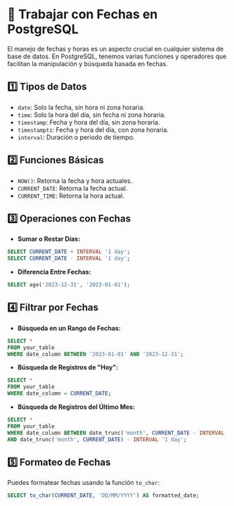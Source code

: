 
# 📅 Trabajar con Fechas en PostgreSQL

El manejo de fechas y horas es un aspecto crucial en cualquier sistema de base de datos. En PostgreSQL, tenemos varias funciones y operadores que facilitan la manipulación y búsqueda basada en fechas.

## 1️⃣ Tipos de Datos

- <code>date</code>: Solo la fecha, sin hora ni zona horaria.
- <code>time</code>: Solo la hora del día, sin fecha ni zona horaria.
- <code>timestamp</code>: Fecha y hora del día, sin zona horaria.
- <code>timestamptz</code>: Fecha y hora del día, con zona horaria.
- <code>interval</code>: Duración o periodo de tiempo.

## 2️⃣ Funciones Básicas

- <code>NOW()</code>: Retorna la fecha y hora actuales.
- <code>CURRENT_DATE</code>: Retorna la fecha actual.
- <code>CURRENT_TIME</code>: Retorna la hora actual.

## 3️⃣ Operaciones con Fechas

- **Sumar o Restar Días:**

```sql
SELECT CURRENT_DATE + INTERVAL '1 day';
SELECT CURRENT_DATE - INTERVAL '1 day';
```

- **Diferencia Entre Fechas:**

```sql
SELECT age('2023-12-31', '2023-01-01');
```

## 4️⃣ Filtrar por Fechas

- **Búsqueda en un Rango de Fechas:**

```sql
SELECT *
FROM your_table
WHERE date_column BETWEEN '2023-01-01' AND '2023-12-31';
```

- **Búsqueda de Registros de "Hoy":**

```sql
SELECT *
FROM your_table
WHERE date_column = CURRENT_DATE;
```

- **Búsqueda de Registros del Último Mes:**

```sql
SELECT *
FROM your_table
WHERE date_column BETWEEN date_trunc('month', CURRENT_DATE - INTERVAL '1 month') 
AND date_trunc('month', CURRENT_DATE) - INTERVAL '1 day';
```

## 5️⃣ Formateo de Fechas

Puedes formatear fechas usando la función <code>to_char</code>:

```sql
SELECT to_char(CURRENT_DATE, 'DD/MM/YYYY') AS formatted_date;
```
